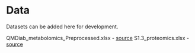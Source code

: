# Data
Datasets can be added here for development.

QMDiab_metabolomics_Preprocessed.xlsx - [source](https://figshare.com/articles/dataset/Qatar_Metabolomics_Study_on_Diabetes/5904022?file=10531342)
S1.3_proteomics.xlsx - [source](https://data.mendeley.com/datasets/tzydswhhb5/5)
